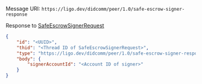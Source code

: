 Message URI: `https://ligo.dev/didcomm/peer/1.0/safe-escrow-signer-response`

Response to [SafeEscrowSignerRequest](./SafeEscrowSignerRequest)

```json
{
	"id": "<UUID>",
	"thid": "<Thread ID of SafeEscrowSignerRequest>",
    "type": "https://ligo.dev/didcomm/peer/1.0/safe-escrow-signer-response",
    "body": {
	    "signerAccountId": "<Account ID of signer>"
    }
}
```